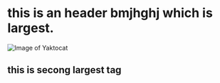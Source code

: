 # this is an header bmjhghj which is largest.

![Image of Yaktocat](https://octodex.github.com/images/yaktocat.png)


## this is secong largest tag
